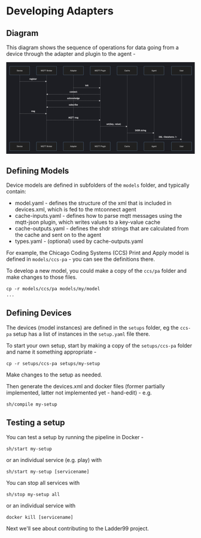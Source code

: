 # Developing Adapters

## Diagram

This diagram shows the sequence of operations for data going from a device through the adapter and plugin to the agent -

![img](../_images/sequences.jpg)

## Defining Models

Device models are defined in subfolders of the `models` folder, and typically contain:

- model.yaml - defines the structure of the xml that is included in devices.xml, which is fed to the mtconnect agent
- cache-inputs.yaml - defines how to parse mqtt messages using the mqtt-json plugin, which writes values to a key-value cache
- cache-outputs.yaml - defines the shdr strings that are calculated from the cache and sent on to the agent
- types.yaml - (optional) used by cache-outputs.yaml

For example, the Chicago Coding Systems (CCS) Print and Apply model is defined in `models/ccs-pa` - you can see the definitions there.

To develop a new model, you could make a copy of the `ccs/pa` folder and make changes to those files.

    cp -r models/ccs/pa models/my/model
    ...

## Defining Devices

The devices (model instances) are defined in the `setups` folder, eg the `ccs-pa` setup has a list of instances in the `setup.yaml` file there.

To start your own setup, start by making a copy of the `setups/ccs-pa` folder and name it something appropriate -

    cp -r setups/ccs-pa setups/my-setup

Make changes to the setup as needed.

Then generate the devices.xml and docker files (former partially implemented, latter not implemented yet - hand-edit) - e.g.

    sh/compile my-setup

## Testing a setup

You can test a setup by running the pipeline in Docker -

    sh/start my-setup

or an individual service (e.g. play) with

    sh/start my-setup [servicename]

You can stop all services with

    sh/stop my-setup all

or an individual service with

    docker kill [servicename]

Next we'll see about contributing to the Ladder99 project.
